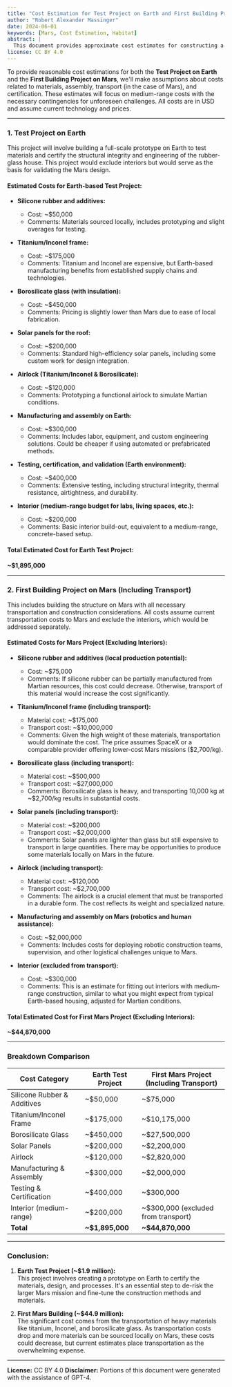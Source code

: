 ```yaml
---
title: "Cost Estimation for Test Project on Earth and First Building Project on Mars"
author: "Robert Alexander Massinger"
date: 2024-06-01
keywords: [Mars, Cost Estimation, Habitat]
abstract: |
  This document provides approximate cost estimates for constructing a prototype on Earth and the first rubber-glass building on Mars. Estimates include materials, assembly, transport, and certification with contingencies for unforeseen challenges.
license: CC BY 4.0
---
```

To provide reasonable cost estimations for both the **Test Project on Earth** and the **First Building Project on Mars**, we'll make assumptions about costs related to materials, assembly, transport (in the case of Mars), and certification. These estimates will focus on medium-range costs with the necessary contingencies for unforeseen challenges. All costs are in USD and assume current technology and prices.

---

### 1. **Test Project on Earth**

This project will involve building a full-scale prototype on Earth to test materials and certify the structural integrity and engineering of the rubber-glass house. This project would exclude interiors but would serve as the basis for validating the Mars design.

#### **Estimated Costs for Earth-based Test Project:**
- **Silicone rubber and additives:**  
  - Cost: ~$50,000  
  - Comments: Materials sourced locally, includes prototyping and slight overages for testing.

- **Titanium/Inconel frame:**  
  - Cost: ~$175,000  
  - Comments: Titanium and Inconel are expensive, but Earth-based manufacturing benefits from established supply chains and technologies.

- **Borosilicate glass (with insulation):**  
  - Cost: ~$450,000  
  - Comments: Pricing is slightly lower than Mars due to ease of local fabrication.

- **Solar panels for the roof:**  
  - Cost: ~$200,000  
  - Comments: Standard high-efficiency solar panels, including some custom work for design integration.

- **Airlock (Titanium/Inconel & Borosilicate):**  
  - Cost: ~$120,000  
  - Comments: Prototyping a functional airlock to simulate Martian conditions.

- **Manufacturing and assembly on Earth:**  
  - Cost: ~$300,000  
  - Comments: Includes labor, equipment, and custom engineering solutions. Could be cheaper if using automated or prefabricated methods.

- **Testing, certification, and validation (Earth environment):**  
  - Cost: ~$400,000  
  - Comments: Extensive testing, including structural integrity, thermal resistance, airtightness, and durability.

- **Interior (medium-range budget for labs, living spaces, etc.):**  
  - Cost: ~$200,000  
  - Comments: Basic interior build-out, equivalent to a medium-range, concrete-based setup.

#### **Total Estimated Cost for Earth Test Project:**  
**~$1,895,000**

---

### 2. **First Building Project on Mars (Including Transport)**

This includes building the structure on Mars with all necessary transportation and construction considerations. All costs assume current transportation costs to Mars and exclude the interiors, which would be addressed separately.

#### **Estimated Costs for Mars Project (Excluding Interiors):**

- **Silicone rubber and additives (local production potential):**  
  - Cost: ~$75,000  
  - Comments: If silicone rubber can be partially manufactured from Martian resources, this cost could decrease. Otherwise, transport of this material would increase the cost significantly.

- **Titanium/Inconel frame (including transport):**  
  - Material cost: ~$175,000  
  - Transport cost: ~$10,000,000  
  - Comments: Given the high weight of these materials, transportation would dominate the cost. The price assumes SpaceX or a comparable provider offering lower-cost Mars missions ($2,700/kg).

- **Borosilicate glass (including transport):**  
  - Material cost: ~$500,000  
  - Transport cost: ~$27,000,000  
  - Comments: Borosilicate glass is heavy, and transporting 10,000 kg at ~$2,700/kg results in substantial costs.

- **Solar panels (including transport):**  
  - Material cost: ~$200,000  
  - Transport cost: ~$2,000,000  
  - Comments: Solar panels are lighter than glass but still expensive to transport in large quantities. There may be opportunities to produce some materials locally on Mars in the future.

- **Airlock (including transport):**  
  - Material cost: ~$120,000  
  - Transport cost: ~$2,700,000  
  - Comments: The airlock is a crucial element that must be transported in a durable form. The cost reflects its weight and specialized nature.

- **Manufacturing and assembly on Mars (robotics and human assistance):**  
  - Cost: ~$2,000,000  
  - Comments: Includes costs for deploying robotic construction teams, supervision, and other logistical challenges unique to Mars.

- **Interior (excluded from transport):**  
  - Cost: ~$300,000  
  - Comments: This is an estimate for fitting out interiors with medium-range construction, similar to what you might expect from typical Earth-based housing, adjusted for Martian conditions.

#### **Total Estimated Cost for First Mars Project (Excluding Interiors):**  
**~$44,870,000**

---

### Breakdown Comparison

| **Cost Category**         | **Earth Test Project** | **First Mars Project (Including Transport)** |
|---------------------------|------------------------|----------------------------------------------|
| Silicone Rubber & Additives| ~$50,000               | ~$75,000                                     |
| Titanium/Inconel Frame     | ~$175,000              | ~$10,175,000                                 |
| Borosilicate Glass         | ~$450,000              | ~$27,500,000                                 |
| Solar Panels               | ~$200,000              | ~$2,200,000                                  |
| Airlock                    | ~$120,000              | ~$2,820,000                                  |
| Manufacturing & Assembly   | ~$300,000              | ~$2,000,000                                  |
| Testing & Certification    | ~$400,000              | ~$300,000                                    |
| Interior (medium-range)    | ~$200,000              | ~$300,000 (excluded from transport)          |
| **Total**                  | **~$1,895,000**        | **~$44,870,000**                             |

---

### Conclusion:

1. **Earth Test Project (~$1.9 million):**  
   This project involves creating a prototype on Earth to certify the materials, design, and processes. It's an essential step to de-risk the larger Mars mission and fine-tune the construction methods and materials.

2. **First Mars Building (~$44.9 million):**  
   The significant cost comes from the transportation of heavy materials like titanium, Inconel, and borosilicate glass. As transportation costs drop and more materials can be sourced locally on Mars, these costs could decrease, but current estimates place transportation as the overwhelming expense.


---
**License:** CC BY 4.0
**Disclaimer:** Portions of this document were generated with the assistance of GPT-4.
